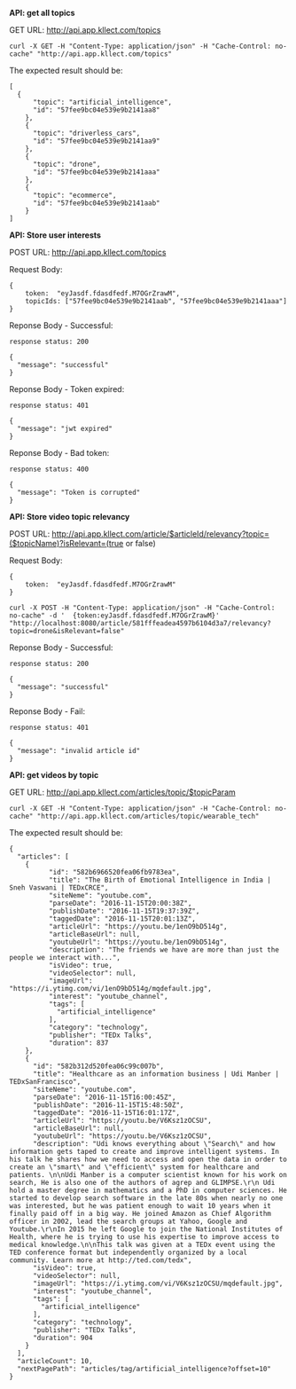 **API: get all topics**

GET URL: http://api.app.kllect.com/topics

```
curl -X GET -H "Content-Type: application/json" -H "Cache-Control: no-cache" "http://api.app.kllect.com/topics"
```
The expected result should be:
```
[
  {
      "topic": "artificial_intelligence",
      "id": "57fee9bc04e539e9b2141aa8"
    },
    {
      "topic": "driverless_cars",
      "id": "57fee9bc04e539e9b2141aa9"
    },
    {
      "topic": "drone",
      "id": "57fee9bc04e539e9b2141aaa"
    },
    {
      "topic": "ecommerce",
      "id": "57fee9bc04e539e9b2141aab"
    }
]
```

**API: Store user interests**

POST URL: http://api.app.kllect.com/topics

Request Body:
```
{
    token:  "eyJasdf.fdasdfedf.M7OGrZrawM",
	topicIds: ["57fee9bc04e539e9b2141aab", "57fee9bc04e539e9b2141aaa"]
}
```

Reponse Body - Successful:
    
    response status: 200
```
{
  "message": "successful"
}
```

Reponse Body - Token expired:
    
    response status: 401
```
{
  "message": "jwt expired"
}
```

Reponse Body - Bad token:
    
    response status: 400
```
{
  "message": "Token is corrupted"
}
```

**API: Store video topic relevancy**

POST URL: http://api.app.kllect.com/article/$articleId/relevancy?topic=($topicName)?isRelevant=(true or false)

Request Body:
```
{
    token:  "eyJasdf.fdasdfedf.M7OGrZrawM"
}
```


```
curl -X POST -H "Content-Type: application/json" -H "Cache-Control: no-cache" -d '	{token:eyJasdf.fdasdfedf.M7OGrZrawM}' "http://localhost:8080/article/581fffeadea4597b6104d3a7/relevancy?topic=drone&isRelevant=false"
```

Reponse Body - Successful:
    
    response status: 200
```
{
  "message": "successful"
}
```

Reponse Body - Fail: 
    
    response status: 401
```
{
  "message": "invalid article id"
}
```

**API: get videos by topic**

GET URL: http://api.app.kllect.com/articles/topic/$topicParam

```
curl -X GET -H "Content-Type: application/json" -H "Cache-Control: no-cache" "http://api.app.kllect.com/articles/topic/wearable_tech"
```

The expected result should be:
```
{
  "articles": [
    {
          "id": "582b6966520fea06fb9783ea",
          "title": "The Birth of Emotional Intelligence in India | Sneh Vaswani | TEDxCRCE",
          "siteNeme": "youtube.com",
          "parseDate": "2016-11-15T20:00:38Z",
          "publishDate": "2016-11-15T19:37:39Z",
          "taggedDate": "2016-11-15T20:01:13Z",
          "articleUrl": "https://youtu.be/1enO9bD514g",
          "articleBaseUrl": null,
          "youtubeUrl": "https://youtu.be/1enO9bD514g",
          "description": "The friends we have are more than just the people we interact with...",
          "isVideo": true,
          "videoSelector": null,
          "imageUrl": "https://i.ytimg.com/vi/1enO9bD514g/mqdefault.jpg",
          "interest": "youtube_channel",
          "tags": [
            "artificial_intelligence"
          ],
          "category": "technology",
          "publisher": "TEDx Talks",
          "duration": 837
    },
    {
      "id": "582b312d520fea06c99c007b",
      "title": "Healthcare as an information business | Udi Manber | TEDxSanFrancisco",
      "siteNeme": "youtube.com",
      "parseDate": "2016-11-15T16:00:45Z",
      "publishDate": "2016-11-15T15:48:50Z",
      "taggedDate": "2016-11-15T16:01:17Z",
      "articleUrl": "https://youtu.be/V6Ksz1zOCSU",
      "articleBaseUrl": null,
      "youtubeUrl": "https://youtu.be/V6Ksz1zOCSU",
      "description": "Udi knows everything about \"Search\" and how information gets taped to create and improve intelligent systems. In his talk he shares how we need to access and open the data in order to create an \"smart\" and \"efficient\" system for healthcare and patients. \n\nUdi Manber is a computer scientist known for his work on search, He is also one of the authors of agrep and GLIMPSE.\r\n Udi hold a master degree in mathematics and a PhD in computer sciences. He started to develop search software in the late 80s when nearly no one was interested, but he was patient enough to wait 10 years when it finally paid off in a big way. He joined Amazon as Chief Algorithm officer in 2002, lead the search groups at Yahoo, Google and Youtube.\r\nIn 2015 he left Google to join the National Institutes of Health, where he is trying to use his expertise to improve access to medical knowledge.\n\nThis talk was given at a TEDx event using the TED conference format but independently organized by a local community. Learn more at http://ted.com/tedx",
      "isVideo": true,
      "videoSelector": null,
      "imageUrl": "https://i.ytimg.com/vi/V6Ksz1zOCSU/mqdefault.jpg",
      "interest": "youtube_channel",
      "tags": [
        "artificial_intelligence"
      ],
      "category": "technology",
      "publisher": "TEDx Talks",
      "duration": 904
    }
  ],
  "articleCount": 10,
  "nextPagePath": "articles/tag/artificial_intelligence?offset=10"
}
```